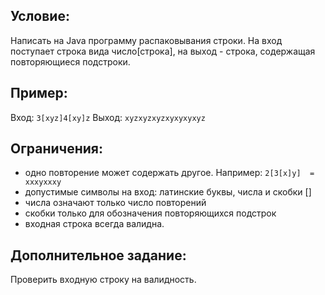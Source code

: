 
## Условие:
Написать на Java программу распаковывания строки. На вход поступает строка вида число[строка], на выход - строка, содержащая повторяющиеся подстроки.

## Пример:
Вход: `3[xyz]4[xy]z`
Выход: `xyzxyzxyzxyxyxyxyz`
## Ограничения:
- одно повторение может содержать другое. 
  Например: `2[3[x]y]  = xxxyxxxy`
- допустимые символы на вход: латинские буквы, числа и скобки []
- числа означают только число повторений
- скобки только для обозначения повторяющихся подстрок
- входная строка всегда валидна.
## Дополнительное задание:
Проверить входную строку на валидность.

